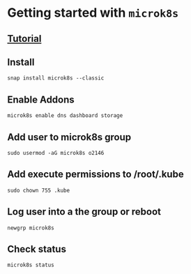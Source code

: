# Getting started with `microk8s`
## [Tutorial](https://ubuntu.com/tutorials/install-a-local-kubernetes-with-microk8s)


## Install
	snap install microk8s --classic

## Enable Addons
	microk8s enable dns dashboard storage

## Add user to microk8s group
	sudo usermod -aG microk8s o2146

## Add execute permissions to /root/.kube
	sudo chown 755 .kube

## Log user into a the group or reboot
	newgrp microk8s

## Check status
	microk8s status
